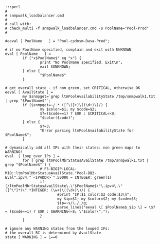 	:::perl
	#
	# snmpwalk_loadbalancer.cmd
	#
	# call with:
	# check_multi -f snmpwalk_loadbalancer.cmd -s PoolName="Pool-Prod"
	#
	
	#eeval [ PoolName   ] = "Pool-cpdnsm-Dasa-Prod";
	
	# if no PoolName specified, complain and exit with UNKNOWN
	eval [ PoolName   ] = 
	        if ("x$PoolName$" eq "x") { 
	                print "No PoolName specified. Exit\n"; 
	                exit $UNKNOWN; 
	        } else { 
	                "$PoolName$" 
	        }
	
	# get overall state - if non green, set CRITICAL, otherwise OK
	eeval [ AvailState ] = 
	        my $snmpget=`grep ltmPoolAvailabilityState /tmp/snmpwalk1.txt | grep "$PoolName$"`; 
	        if ($snmpget=~/.* ([^\(]+)\((\d+)\)/) {
	                my $color=$1; my $code=$2;
	                $?=($code==1) ? $OK : $CRITICAL<<8;
	                "$color($code)";
	        } else {
	                $?=3; 
	                "Error parsing ltmPoolAvailabilityState for $PoolName$";
	        }
	
	# dynamically add all IPs with their states: non green maps to WARNING!
	eval  [ loop_over_IPs ] = 
	        for (`grep ltmPoolMbrStatusAvailState /tmp/snmpwalk1.txt | grep "$PoolName$"`) {
	                # F5-BIGIP-LOCAL-MIB::ltmPoolMbrStatusAvailState."Pool-DB2-Eval".ipv4."`<IPADDR>`".50000 = INTEGER: green(1)
	                if (/ltmPoolMbrStatusAvailState\.\"$PoolName$\"\.ipv4\.\"([^\"]*)\".*INTEGER: (\w+)\((\d+)\)/) {
	                        #print "IP:$1 color:$2 code:$3\n";
	                        my $ip=$1; my $color=$2; my $code=$3;
	                        $ip=~s/\./_/g;
	                        parse_lines("eeval \[ $PoolName$_$ip \] = \$? = ($code==1) ? $OK : $WARNING<<8; \"$color\";");
	                }
	        }
	
	# ignore any WARNING states from the looped IPs:
	# the overall RC is determined by AvailState
	state [ WARNING ] = 1==0
	

